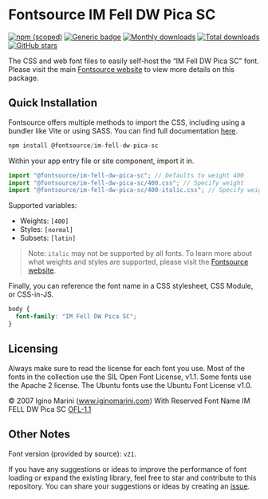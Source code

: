 # Fontsource IM Fell DW Pica SC

[![npm (scoped)](https://img.shields.io/npm/v/@fontsource/im-fell-dw-pica-sc?color=brightgreen)](https://www.npmjs.com/package/@fontsource/im-fell-dw-pica-sc) [![Generic badge](https://img.shields.io/badge/fontsource-passing-brightgreen)](https://github.com/fontsource/fontsource) [![Monthly downloads](https://badgen.net/npm/dm/@fontsource/im-fell-dw-pica-sc)](https://github.com/fontsource/fontsource) [![Total downloads](https://badgen.net/npm/dt/@fontsource/im-fell-dw-pica-sc)](https://github.com/fontsource/fontsource) [![GitHub stars](https://img.shields.io/github/stars/fontsource/fontsource.svg?style=social&label=Star)](https://github.com/fontsource/fontsource/stargazers)

The CSS and web font files to easily self-host the “IM Fell DW Pica SC” font. Please visit the main [Fontsource website](https://fontsource.org/fonts/im-fell-dw-pica-sc) to view more details on this package.

## Quick Installation

Fontsource offers multiple methods to import the CSS, including using a bundler like Vite or using SASS. You can find full documentation [here](https://fontsource.org/docs/getting-started/introduction).

```javascript
npm install @fontsource/im-fell-dw-pica-sc
```

Within your app entry file or site component, import it in.

```javascript
import "@fontsource/im-fell-dw-pica-sc"; // Defaults to weight 400
import "@fontsource/im-fell-dw-pica-sc/400.css"; // Specify weight
import "@fontsource/im-fell-dw-pica-sc/400-italic.css"; // Specify weight and style
```

Supported variables:
- Weights: `[400]`
- Styles: `[normal]`
- Subsets: `[latin]`

> Note: `italic` may not be supported by all fonts. To learn more about what weights and styles are supported, please visit the [Fontsource website](https://fontsource.org/fonts/im-fell-dw-pica-sc).

Finally, you can reference the font name in a CSS stylesheet, CSS Module, or CSS-in-JS.

```css
body {
  font-family: "IM Fell DW Pica SC";
}
```

## Licensing
Always make sure to read the license for each font you use. Most of the fonts in the collection use the SIL Open Font License, v1.1. Some fonts use the Apache 2 license. The Ubuntu fonts use the Ubuntu Font License v1.0.

© 2007 Igino Marini (www.iginomarini.com) With Reserved Font Name IM FELL DW Pica SC
[OFL-1.1](http://scripts.sil.org/OFL)

## Other Notes
Font version (provided by source): `v21`.

If you have any suggestions or ideas to improve the performance of font loading or expand the existing library, feel free to star and contribute to this repository. You can share your suggestions or ideas by creating an [issue](https://github.com/fontsource/fontsource/issues).